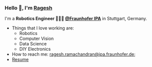 ### Hello 👋, I'm [Ragesh](https://enigmaragesh.github.io) 


I'm a **Robotics Engineer 👨🏽‍💼 [@Fraunhofer IPA](https://www.ipa.fraunhofer.de/)** in Stuttgart, Germany. <br />

- Things that I love working are:
  - Robotics 
  - Computer Vision
  - Data Science
  - DIY Electronics 
- How to reach me: <ragesh.ramachandran@ipa.fraunhofer.de>;
- [Resume](https://www.linkedin.com/in/ragesh-ramachandran/)
